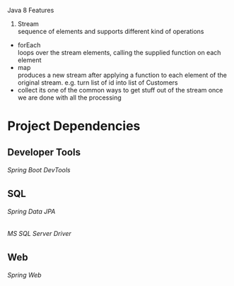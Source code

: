 Java 8 Features

1. Stream  
sequence of elements and supports different kind of operations  
* forEach  
loops over the stream elements, calling the supplied function on each element  
* map  
produces a new stream after applying a function to each element of the original stream. e.g. turn list of id into list of Customers  
* collect
its one of the common ways to get stuff out of the stream once we are done with all the processing

  

# Project Dependencies

## Developer Tools  
###### Spring Boot DevTools

## SQL  
###### Spring Data JPA  
###### MS SQL Server Driver  

## Web  
###### Spring Web  
